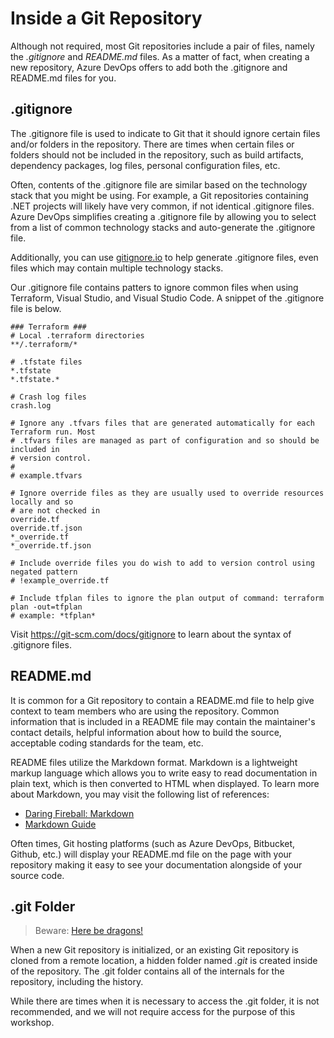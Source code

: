 # Inside a Git Repository

Although not required, most Git repositories include a pair of files, namely the *.gitignore* and *README.md* files.  As a matter of fact, when creating a new repository, Azure DevOps offers to add both the .gitignore and README.md files for you.

## .gitignore

The .gitignore file is used to indicate to Git that it should ignore certain files and/or folders in the repository.  There are times when certain files or folders should not be included in the repository, such as build artifacts, dependency packages, log files, personal configuration files, etc.

Often, contents of the .gitignore file are similar based on the technology stack that you might be using.  For example, a Git repositories containing .NET projects will likely have very common, if not identical .gitignore files.  Azure DevOps simplifies creating a .gitignore file by allowing you to select from a list of common technology stacks and auto-generate the .gitignore file.

Additionally, you can use [gitignore.io](http://gitignore.io/) to help generate .gitignore files, even files which may contain multiple technology stacks.

Our .gitignore file contains patters to ignore common files when using Terraform, Visual Studio, and Visual Studio Code.  A snippet of the .gitignore file is below.

```
### Terraform ###
# Local .terraform directories
**/.terraform/*

# .tfstate files
*.tfstate
*.tfstate.*

# Crash log files
crash.log

# Ignore any .tfvars files that are generated automatically for each Terraform run. Most
# .tfvars files are managed as part of configuration and so should be included in
# version control.
#
# example.tfvars

# Ignore override files as they are usually used to override resources locally and so
# are not checked in
override.tf
override.tf.json
*_override.tf
*_override.tf.json

# Include override files you do wish to add to version control using negated pattern
# !example_override.tf

# Include tfplan files to ignore the plan output of command: terraform plan -out=tfplan
# example: *tfplan*
```

Visit https://git-scm.com/docs/gitignore to learn about the syntax of .gitignore files.

## README.md

It is common for a Git repository to contain a README.md file to help give context to team members who are using the repository.  Common information that is included in a README file may contain the maintainer's contact details, helpful information about how to build the source, acceptable coding standards for the team, etc.

README files utilize the Markdown format.  Markdown is a lightweight markup language which allows you to write easy to read documentation in plain text, which is then converted to HTML when displayed.  To learn more about Markdown, you may visit the following list of references:

- [Daring Fireball: Markdown](https://daringfireball.net/projects/markdown/)
- [Markdown Guide](https://www.markdownguide.org/)

Often times, Git hosting platforms (such as Azure DevOps, Bitbucket, Github, etc.) will display your README.md file on the page with your repository making it easy to see your documentation alongside of your source code.

## .git Folder

> Beware: [Here be dragons!](https://en.wikipedia.org/wiki/Here_be_dragons)

When a new Git repository is initialized, or an existing Git repository is cloned from a remote location, a hidden folder named *.git* is created inside of the repository.  The .git folder contains all of the internals for the repository, including the history.

While there are times when it is necessary to access the .git folder, it is not recommended, and we will not require access for the purpose of this workshop.